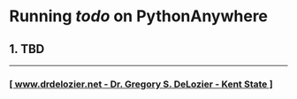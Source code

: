 # Running _todo_ on PythonAnywhere

## 1. TBD

---

### [[ www.drdelozier.net - Dr. Gregory S. DeLozier - Kent State ]](http://www.drdelozier.net)
